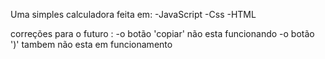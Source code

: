 Uma simples calculadora feita em:
-JavaScript
-Css
-HTML

correções para o futuro :
-o botão 'copiar' não esta funcionando
-o botão ')' tambem não esta em funcionamento
